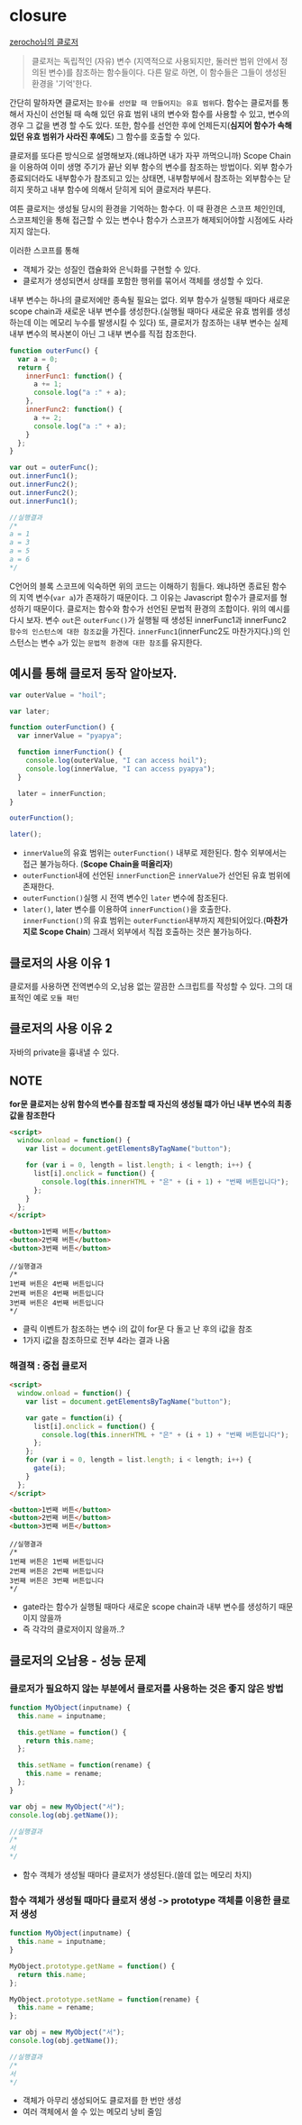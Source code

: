 # closure

[zerocho님의 클로저](https://www.zerocho.com/category/JavaScript/post/5741d96d094da4986bc950a0)

> 클로저는 독립적인 (자유) 변수 (지역적으로 사용되지만, 둘러싼 범위 안에서 정의된 변수)를 참조하는 함수들이다. 다른 말로 하면, 이 함수들은 그들이 생성된 환경을 '기억'한다.

간단히 말하자면 클로저는 `함수를 선언할 때 만들어지는 유효 범위`다. 함수는 클로저를 통해서 자신이 선언될 때 속해 있던 유효 범위 내의 변수와 함수를 사용할 수 있고, 변수의 경우 그 값을 변경 할 수도 있다. 또한, 함수를 선언한 후에 언제든지(**심지어 함수가 속해 있던 유효 범위가 사라진 후에도**) 그 함수를 호출할 수 있다.

클로저를 또다른 방식으로 설명해보자.(왜냐하면 내가 자꾸 까먹으니까)
Scope Chain을 이용하여 이미 생명 주기가 끝난 외부 함수의 변수를 참조하는 방법이다. 외부 함수가 종료되더라도 내부함수가 참조되고 있는 상태면, 내부함부에서 참조하는 외부함수는 닫히지 못하고 내부 함수에 의해서 닫히게 되어 클로저라 부른다.

여튼 클로저는 생성될 당시의 환경을 기억하는 함수다. 이 때 환경은 스코프 체인인데, 스코프체인을 통해 접근할 수 있는 변수나 함수가 스코프가 해제되어야할 시점에도 사라지지 않는다.

이러한 스코프를 통해

- 객체가 갖는 성질인 캡슐화와 은닉화를 구현할 수 있다.
- 클로저가 생성되면서 상태를 포함한 행위를 묶어서 객체를 생성할 수 있다.

내부 변수는 하나의 클로저에만 종속될 필요는 없다. 외부 함수가 실행될 때마다 새로운 scope chain과 새로운 내부 변수를 생성한다.(실행될 때마다 새로운 유효 범위를 생성하는데 이는 메모리 누수를 발생시킬 수 있다) 또, 클로저가 참조하는 내부 변수는 실제 내부 변수의 복사본이 아닌 그 내부 변수를 직접 참조한다.

```javascript
function outerFunc() {
  var a = 0;
  return {
    innerFunc1: function() {
      a += 1;
      console.log("a :" + a);
    },
    innerFunc2: function() {
      a += 2;
      console.log("a :" + a);
    }
  };
}

var out = outerFunc();
out.innerFunc1();
out.innerFunc2();
out.innerFunc2();
out.innerFunc1();

//실행결과
/*
a = 1
a = 3
a = 5
a = 6
*/
```

C언어의 블록 스코프에 익숙하면 위의 코드는 이해하기 힘들다. 왜냐하면 종료된 함수의 지역 변수(`var a`)가 존재하기 때문이다. 그 이유는 Javascript 함수가 클로저를 형성하기 때문이다. 클로저는 함수와 함수가 선언된 문법적 환경의 조합이다. 위의 예시를 다시 보자. 변수 `out`은 `outerFunc()`가 실행될 때 생성된 innerFunc1과 innerFunc2 `함수의 인스턴스에 대한 참조값`을 가진다. `innerFunc1`(innerFunc2도 마찬가지다.)의 인스턴스는 변수 `a`가 있는 `문법적 환경에 대한 참조`를 유지한다.

## 예시를 통해 클로저 동작 알아보자.

```javascript
var outerValue = "hoil";

var later;

function outerFunction() {
  var innerValue = "pyapya";

  function innerFunction() {
    console.log(outerValue, "I can access hoil");
    console.log(innerValue, "I can access pyapya");
  }

  later = innerFunction;
}

outerFunction();

later();
```

- `innerValue`의 유효 범위는 `outerFunction()` 내부로 제한된다. 함수 외부에서는 접근 불가능하다. (**Scope Chain을 떠올리자**)
- `outerFunction`내에 선언된 `innerFunction`은 `innerValue`가 선언된 유효 범위에 존재한다.
- `outerFunction()`실행 시 전역 변수인 `later` 변수에 참조된다.
- `later()`, later 변수를 이용하여 `innerFunction()`을 호출한다. `innerFunction()`의 유효 범위는 `outerFunction`내부까지 제한되어있다.(**마찬가지로 Scope Chain**) 그래서 외부에서 직접 호출하는 것은 불가능하다.

## 클로저의 사용 이유 1

클로저를 사용하면 전역변수의 오,남용 없는 깔끔한 스크립트를 작성할 수 있다. 그의 대표적인 예로 `모듈 패턴`

## 클로저의 사용 이유 2

자바의 private을 흉내낼 수 있다.

## NOTE

**for문 클로저는 상위 함수의 변수를 참조할 때 자신의 생성될 떄가 아닌 내부 변수의 최종 값을 참조한다**

```html
<script>
  window.onload = function() {
    var list = document.getElementsByTagName("button");

    for (var i = 0, length = list.length; i < length; i++) {
      list[i].onclick = function() {
        console.log(this.innerHTML + "은" + (i + 1) + "번째 버튼입니다");
      };
    }
  };
</script>

<button>1번째 버튼</button>
<button>2번째 버튼</button>
<button>3번째 버튼</button>
```

```
//실행결과
/*
1번째 버튼은 4번째 버튼입니다
2번째 버튼은 4번째 버튼입니다
3번째 버튼은 4번째 버튼입니다
*/
```

- 클릭 이벤트가 참조하는 변수 i의 값이 for문 다 돌고 난 후의 i값을 참조
- 1가지 i값을 참조하므로 전부 4라는 결과 나옴

### 해결책 : 중첩 클로저

```html
<script>
  window.onload = function() {
    var list = document.getElementsByTagName("button");

    var gate = function(i) {
      list[i].onclick = function() {
        console.log(this.innerHTML + "은" + (i + 1) + "번째 버튼입니다");
      };
    };
    for (var i = 0, length = list.length; i < length; i++) {
      gate(i);
    }
  };
</script>

<button>1번째 버튼</button>
<button>2번째 버튼</button>
<button>3번째 버튼</button>
```

```
//실행결과
/*
1번째 버튼은 1번째 버튼입니다
2번째 버튼은 2번째 버튼입니다
3번째 버튼은 3번째 버튼입니다
*/
```

- gate라는 함수가 실행될 때마다 새로운 scope chain과 내부 변수를 생성하기 때문이지 않을까
- 즉 각각의 클로저이지 않을까..?

## 클로저의 오남용 - 성능 문제

### 클로저가 필요하지 않는 부분에서 클로저를 사용하는 것은 좋지 않은 방법

```javascript
function MyObject(inputname) {
  this.name = inputname;

  this.getName = function() {
    return this.name;
  };

  this.setName = function(rename) {
    this.name = rename;
  };
}

var obj = new MyObject("서");
console.log(obj.getName());

//실행결과
/*
서
*/
```

- 함수 객체가 생성될 때마다 클로저가 생성된다.(쓸데 없는 메모리 차지)

### 함수 객체가 생성될 때마다 클로저 생성 -> prototype 객체를 이용한 클로저 생성

```javascript
function MyObject(inputname) {
  this.name = inputname;
}

MyObject.prototype.getName = function() {
  return this.name;
};

MyObject.prototype.setName = function(rename) {
  this.name = rename;
};

var obj = new MyObject("서");
console.log(obj.getName());

//실행결과
/*
서
*/
```

- 객체가 아무리 생성되어도 클로저를 한 번만 생성
- 여러 객체에서 쓸 수 있는 메모리 낭비 줄임
